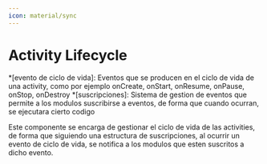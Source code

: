 ```yaml
---
icon: material/sync
---
```


# Activity Lifecycle

*[evento de ciclo de vida]: Eventos que se producen en el ciclo de vida de una activity, como por ejemplo onCreate, onStart, onResume, onPause, onStop, onDestroy
*[suscripciones]: Sistema de gestion de eventos que permite a los modulos suscribirse a eventos, de forma que cuando ocurran, se ejecutara cierto codigo

Este componente se encarga de gestionar el ciclo de vida de las activities, de forma que siguiendo
una estructura de suscripciones, al ocurrir un evento de ciclo de vida, se notifica
a los modulos que esten suscritos a dicho evento.

[//]: # (todo ampliar introduccion del activity lifecycle)

[//]: # (todo seguir con la estructura del activity lifecycle)